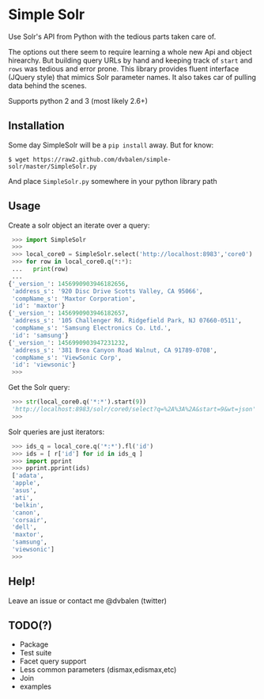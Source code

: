 Simple Solr
===========

Use Solr's API from Python with the tedious parts taken care of.

The options out there seem to require learning a whole new Api and object hirearchy. But building query URLs by hand and keeping track of `start` and `rows` was tedious and error prone. This library provides fluent interface (JQuery style) that mimics Solr parameter names. It also takes car of pulling data behind the scenes.

Supports python 2 and 3 (most likely 2.6+)

Installation
------------

Some day SimpleSolr will be a `pip install` away. But for know:

```
$ wget https://raw2.github.com/dvbalen/simple-solr/master/SimpleSolr.py  
```

And place `SimpleSolr.py` somewhere in your python library path

Usage
-----

Create a solr object an iterate over a query:
```python
 >>> import SimpleSolr
 >>>
 >>> local_core0 = SimpleSolr.select('http://localhost:8983','core0')
 >>> for row in local_core0.q(*:*):
 ...   print(row) 
 ... 
{'_version_': 1456990903946182656,
 'address_s': '920 Disc Drive Scotts Valley, CA 95066',
 'compName_s': 'Maxtor Corporation',
 'id': 'maxtor'}
{'_version_': 1456990903946182657,
 'address_s': '105 Challenger Rd. Ridgefield Park, NJ 07660-0511',
 'compName_s': 'Samsung Electronics Co. Ltd.',
 'id': 'samsung'}
{'_version_': 1456990903947231232,
 'address_s': '381 Brea Canyon Road Walnut, CA 91789-0708',
 'compName_s': 'ViewSonic Corp',
 'id': 'viewsonic'}
 >>>
```

Get the Solr query:
```python
 >>> str(local_core0.q('*:*').start(9))
 'http://localhost:8983/solr/core0/select?q=%2A%3A%2A&start=9&wt=json'
 >>> 
```

Solr queries are just iterators:
```python
 >>> ids_q = local_core.q('*:*').fl('id')
 >>> ids = [ r['id'] for id in ids_q ]
 >>> import pprint
 >>> pprint.pprint(ids)
 ['adata',
 'apple',
 'asus',
 'ati',
 'belkin',
 'canon',
 'corsair',
 'dell',
 'maxtor',
 'samsung',
 'viewsonic']
 >>>
```


Help!
----

Leave an issue or contact me @dvbalen (twitter)

TODO(?)
----

 * Package
 * Test suite
 * Facet query support
 * Less common parameters (dismax,edismax,etc)
 * Join
 * examples
